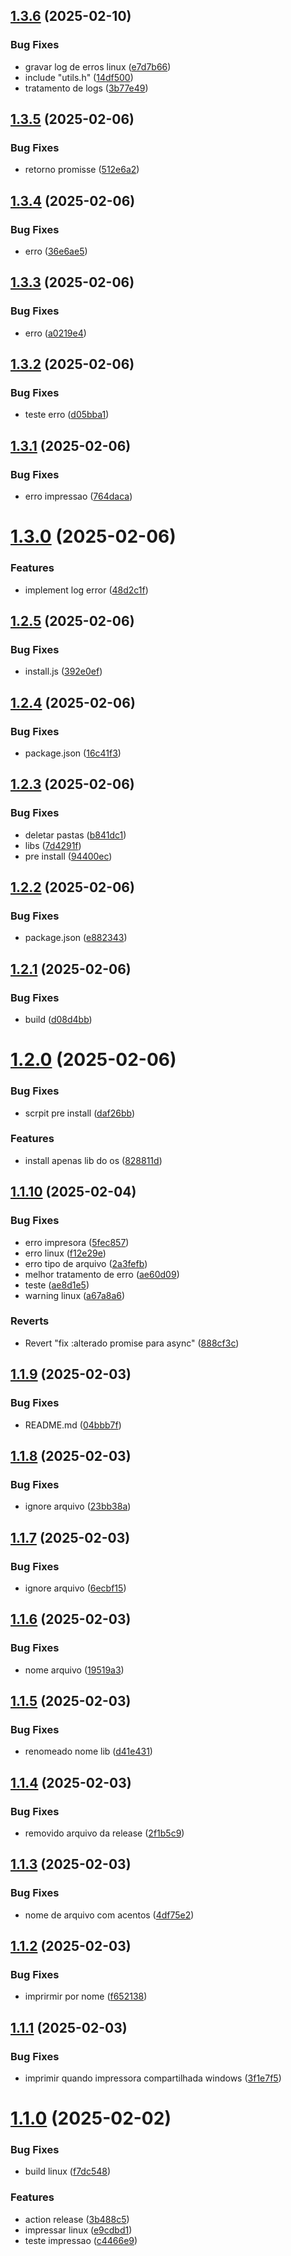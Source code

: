 ## [1.3.6](https://github.com/Alexssmusica/printer-pdf-electron-node/compare/v1.3.5...v1.3.6) (2025-02-10)


### Bug Fixes

* gravar log de erros linux ([e7d7b66](https://github.com/Alexssmusica/printer-pdf-electron-node/commit/e7d7b66be733a31d31d8178d588fe2b375744281))
* include "utils.h" ([14df500](https://github.com/Alexssmusica/printer-pdf-electron-node/commit/14df500ff2d29bc5f2064003175ea78e9fe54a4f))
* tratamento de logs ([3b77e49](https://github.com/Alexssmusica/printer-pdf-electron-node/commit/3b77e49bfb65d59ed21dac4c14c6db83c769e320))

## [1.3.5](https://github.com/Alexssmusica/printer-pdf-electron-node/compare/v1.3.4...v1.3.5) (2025-02-06)


### Bug Fixes

* retorno promisse ([512e6a2](https://github.com/Alexssmusica/printer-pdf-electron-node/commit/512e6a248e47263b2ab4b0e6064e71a5655f51b1))

## [1.3.4](https://github.com/Alexssmusica/printer-pdf-electron-node/compare/v1.3.3...v1.3.4) (2025-02-06)


### Bug Fixes

* erro ([36e6ae5](https://github.com/Alexssmusica/printer-pdf-electron-node/commit/36e6ae5cf9a2052f467adb554df0697da386e056))

## [1.3.3](https://github.com/Alexssmusica/printer-pdf-electron-node/compare/v1.3.2...v1.3.3) (2025-02-06)


### Bug Fixes

* erro ([a0219e4](https://github.com/Alexssmusica/printer-pdf-electron-node/commit/a0219e4ae28edbad774169921a3addd918ca8787))

## [1.3.2](https://github.com/Alexssmusica/printer-pdf-electron-node/compare/v1.3.1...v1.3.2) (2025-02-06)


### Bug Fixes

* teste erro ([d05bba1](https://github.com/Alexssmusica/printer-pdf-electron-node/commit/d05bba11e255eddbed805a1e608e5bb2ba308ec2))

## [1.3.1](https://github.com/Alexssmusica/printer-pdf-electron-node/compare/v1.3.0...v1.3.1) (2025-02-06)


### Bug Fixes

* erro impressao ([764daca](https://github.com/Alexssmusica/printer-pdf-electron-node/commit/764daca213cddcbc3d7965cedc1f8e6c1dc8a6b7))

# [1.3.0](https://github.com/Alexssmusica/printer-pdf-electron-node/compare/v1.2.5...v1.3.0) (2025-02-06)


### Features

* implement log error ([48d2c1f](https://github.com/Alexssmusica/printer-pdf-electron-node/commit/48d2c1f830f5a2afdd9840bcadaa6992f6e1588d))

## [1.2.5](https://github.com/Alexssmusica/printer-pdf-electron-node/compare/v1.2.4...v1.2.5) (2025-02-06)


### Bug Fixes

* install.js ([392e0ef](https://github.com/Alexssmusica/printer-pdf-electron-node/commit/392e0efb1bdd708732d7748b05d0ec243702d340))

## [1.2.4](https://github.com/Alexssmusica/printer-pdf-electron-node/compare/v1.2.3...v1.2.4) (2025-02-06)


### Bug Fixes

* package.json ([16c41f3](https://github.com/Alexssmusica/printer-pdf-electron-node/commit/16c41f329b5e6205c009addedf78a2582b1a72a3))

## [1.2.3](https://github.com/Alexssmusica/printer-pdf-electron-node/compare/v1.2.2...v1.2.3) (2025-02-06)


### Bug Fixes

* deletar pastas ([b841dc1](https://github.com/Alexssmusica/printer-pdf-electron-node/commit/b841dc18deb0b10bd7eed4b514a1e941f8ed28a1))
* libs ([7d4291f](https://github.com/Alexssmusica/printer-pdf-electron-node/commit/7d4291f65959c609076ab0963b2d109e59f220d5))
* pre install ([94400ec](https://github.com/Alexssmusica/printer-pdf-electron-node/commit/94400ec393636429f03fc4b461200d53691803c9))

## [1.2.2](https://github.com/Alexssmusica/printer-pdf-electron-node/compare/v1.2.1...v1.2.2) (2025-02-06)


### Bug Fixes

* package.json ([e882343](https://github.com/Alexssmusica/printer-pdf-electron-node/commit/e8823433a68ee2d0c90f1bfeb68c2e17742c1fee))

## [1.2.1](https://github.com/Alexssmusica/printer-pdf-electron-node/compare/v1.2.0...v1.2.1) (2025-02-06)


### Bug Fixes

* build ([d08d4bb](https://github.com/Alexssmusica/printer-pdf-electron-node/commit/d08d4bbd45bc367525102dafb7ba822a1eaf1df9))

# [1.2.0](https://github.com/Alexssmusica/printer-pdf-electron-node/compare/v1.1.10...v1.2.0) (2025-02-06)


### Bug Fixes

* scrpit pre install ([daf26bb](https://github.com/Alexssmusica/printer-pdf-electron-node/commit/daf26bbdaeea7ecbaf9f1d3661f55493b7715c83))


### Features

* install apenas lib do os ([828811d](https://github.com/Alexssmusica/printer-pdf-electron-node/commit/828811dc791bf55e739684c5eac8669b0f40fcc2))

## [1.1.10](https://github.com/Alexssmusica/printer-pdf-electron-node/compare/v1.1.9...v1.1.10) (2025-02-04)


### Bug Fixes

* erro impresora ([5fec857](https://github.com/Alexssmusica/printer-pdf-electron-node/commit/5fec85742f1c18a70ea60126335686510a501a68))
* erro linux ([f12e29e](https://github.com/Alexssmusica/printer-pdf-electron-node/commit/f12e29e0b15d3cf7b7aa9b27fffe404124e25ae5))
* erro tipo de arquivo ([2a3fefb](https://github.com/Alexssmusica/printer-pdf-electron-node/commit/2a3fefb9f84a7a4d43f21bec8ca38fae2db4eb5f))
* melhor tratamento de erro ([ae60d09](https://github.com/Alexssmusica/printer-pdf-electron-node/commit/ae60d09ad711939be9f5a112e64016811bb0f51e))
* teste ([ae8d1e5](https://github.com/Alexssmusica/printer-pdf-electron-node/commit/ae8d1e593d2d1138cb9ca00ff78c4a25ad38c02e))
* warning linux ([a67a8a6](https://github.com/Alexssmusica/printer-pdf-electron-node/commit/a67a8a6379c7f2d8d07b5bcc785becada00946af))


### Reverts

* Revert "fix :alterado promise para async" ([888cf3c](https://github.com/Alexssmusica/printer-pdf-electron-node/commit/888cf3c37fe3c78193c4d505dd4697b4312f2242))

## [1.1.9](https://github.com/Alexssmusica/printer-pdf-electron-node/compare/v1.1.8...v1.1.9) (2025-02-03)


### Bug Fixes

* README.md ([04bbb7f](https://github.com/Alexssmusica/printer-pdf-electron-node/commit/04bbb7fe5d923655233ca91bbfd8152409cb1de3))

## [1.1.8](https://github.com/Alexssmusica/printer-pdf-electron-node/compare/v1.1.7...v1.1.8) (2025-02-03)


### Bug Fixes

* ignore arquivo ([23bb38a](https://github.com/Alexssmusica/printer-pdf-electron-node/commit/23bb38ae27567b85514a8385928d722a12a16c2d))

## [1.1.7](https://github.com/Alexssmusica/printer-pdf-electron-node/compare/v1.1.6...v1.1.7) (2025-02-03)


### Bug Fixes

* ignore arquivo ([6ecbf15](https://github.com/Alexssmusica/printer-pdf-electron-node/commit/6ecbf151d9982400bb47d87e5e22cfb5ef2047a7))

## [1.1.6](https://github.com/Alexssmusica/printer-pdf-electron-node/compare/v1.1.5...v1.1.6) (2025-02-03)


### Bug Fixes

* nome arquivo ([19519a3](https://github.com/Alexssmusica/printer-pdf-electron-node/commit/19519a3dffa0bbc652eb358d47f4d432570351be))

## [1.1.5](https://github.com/Alexssmusica/printer-pdf-electron-node/compare/v1.1.4...v1.1.5) (2025-02-03)


### Bug Fixes

* renomeado nome lib ([d41e431](https://github.com/Alexssmusica/printer-pdf-electron-node/commit/d41e431130305b3af1738134bdabce193e08f9b9))

## [1.1.4](https://github.com/Alexssmusica/printer-pdf-electron-node/compare/v1.1.3...v1.1.4) (2025-02-03)


### Bug Fixes

* removido arquivo da release ([2f1b5c9](https://github.com/Alexssmusica/printer-pdf-electron-node/commit/2f1b5c9d64a387e7bd268e63920569a06e49f13d))

## [1.1.3](https://github.com/Alexssmusica/printer-pdf-electron-node/compare/v1.1.2...v1.1.3) (2025-02-03)


### Bug Fixes

* nome de arquivo com acentos ([4df75e2](https://github.com/Alexssmusica/printer-pdf-electron-node/commit/4df75e26e966bcc3e7f2c88f735c740274219c03))

## [1.1.2](https://github.com/Alexssmusica/printer-pdf-electron-node/compare/v1.1.1...v1.1.2) (2025-02-03)


### Bug Fixes

* imprirmir por nome ([f652138](https://github.com/Alexssmusica/printer-pdf-electron-node/commit/f6521380d35bc3eb5dc724697a8c46b817bc02b3))

## [1.1.1](https://github.com/Alexssmusica/printer-pdf-electron-node/compare/v1.1.0...v1.1.1) (2025-02-03)


### Bug Fixes

* imprimir quando impressora compartilhada windows ([3f1e7f5](https://github.com/Alexssmusica/printer-pdf-electron-node/commit/3f1e7f5c23daf57143ff944bbdeedd4dd031c8df))

# [1.1.0](https://github.com/Alexssmusica/printer-pdf-electron-node/compare/v1.0.0...v1.1.0) (2025-02-02)


### Bug Fixes

* build linux ([f7dc548](https://github.com/Alexssmusica/printer-pdf-electron-node/commit/f7dc548a51f45c2027a2555db1ac44e7a7972bc5))


### Features

* action release ([3b488c5](https://github.com/Alexssmusica/printer-pdf-electron-node/commit/3b488c5a8fa2c53d0d0a38579a7f6cd87cd22d14))
* impressar linux ([e9cdbd1](https://github.com/Alexssmusica/printer-pdf-electron-node/commit/e9cdbd12e711b866ea3520a474ea23a1197580e1))
* teste impressao ([c4466e9](https://github.com/Alexssmusica/printer-pdf-electron-node/commit/c4466e9b020a54b4bfca376321c9f00d493b1015))
